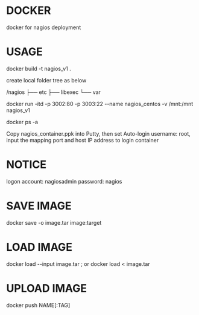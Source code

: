 # DOCKER
docker for nagios deployment

# USAGE

docker build -t nagios_v1 .

create local folder tree as below

/nagios
├── etc
├── libexec
└── var

docker run -itd -p 3002:80 -p 3003:22 --name nagios_centos -v /mnt:/mnt nagios_v1

docker ps -a

Copy nagios_container.ppk into Putty, then set Auto-login username: root, input the mapping port and host IP address to login container

# NOTICE
logon account: nagiosadmin password: nagios

# SAVE IMAGE
docker save -o image.tar image:target

# LOAD IMAGE
docker load --input image.tar ; or docker load < image.tar

# UPLOAD IMAGE
docker push NAME[:TAG]
